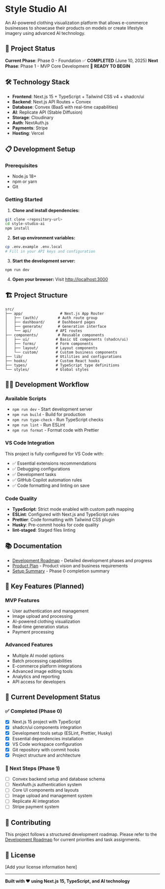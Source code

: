 # Style Studio AI

An AI-powered clothing visualization platform that allows e-commerce businesses to showcase their products on models or create lifestyle imagery using advanced AI technology.

## 🚀 Project Status

**Current Phase**: Phase 0 - Foundation ✅ **COMPLETED** (June 10, 2025)
**Next Phase**: Phase 1 - MVP Core Development 🔄 **READY TO BEGIN**

## 🛠 Technology Stack

- **Frontend**: Next.js 15 + TypeScript + Tailwind CSS v4 + shadcn/ui
- **Backend**: Next.js API Routes + Convex
- **Database**: Convex (BaaS with real-time capabilities)
- **AI**: Replicate API (Stable Diffusion)
- **Storage**: Cloudinary
- **Auth**: NextAuth.js
- **Payments**: Stripe
- **Hosting**: Vercel

## 📋 Development Setup

### Prerequisites

- Node.js 18+
- npm or yarn
- Git

### Getting Started

1. **Clone and install dependencies:**

```bash
git clone <repository-url>
cd style-studio-ai
npm install
```

2. **Set up environment variables:**

```bash
cp .env.example .env.local
# Fill in your API keys and configuration
```

3. **Start the development server:**

```bash
npm run dev
```

4. **Open your browser:**
   Visit [http://localhost:3000](http://localhost:3000)

## 🏗 Project Structure

```
src/
├── app/                 # Next.js App Router
│   ├── (auth)/         # Auth route group
│   ├── dashboard/      # Dashboard pages
│   ├── generate/       # Generation interface
│   └── api/           # API routes
├── components/         # Reusable components
│   ├── ui/            # Basic UI components (shadcn/ui)
│   ├── forms/         # Form components
│   ├── layout/        # Layout components
│   └── custom/        # Custom business components
├── lib/               # Utilities and configurations
├── hooks/             # Custom React hooks
├── types/             # TypeScript type definitions
└── styles/            # Global styles
```

## 🧑‍💻 Development Workflow

### Available Scripts

- `npm run dev` - Start development server
- `npm run build` - Build for production
- `npm run type-check` - Run TypeScript checks
- `npm run lint` - Run ESLint
- `npm run format` - Format code with Prettier

### VS Code Integration

This project is fully configured for VS Code with:

- ✅ Essential extensions recommendations
- ✅ Debugging configurations
- ✅ Development tasks
- ✅ GitHub Copilot automation rules
- ✅ Code formatting and linting on save

### Code Quality

- **TypeScript**: Strict mode enabled with custom path mapping
- **ESLint**: Configured with Next.js and TypeScript rules
- **Prettier**: Code formatting with Tailwind CSS plugin
- **Husky**: Pre-commit hooks for code quality
- **lint-staged**: Staged files linting

## 📚 Documentation

- [Development Roadmap](./docs/development-roadmap.md) - Detailed development phases and progress
- [Product Plan](./docs/product-plan.md) - Product vision and business requirements
- [Setup Summary](./SETUP_SUMMARY.md) - Phase 0 completion summary

## 🎯 Key Features (Planned)

### MVP Features

- User authentication and management
- Image upload and processing
- AI-powered clothing visualization
- Real-time generation status
- Payment processing

### Advanced Features

- Multiple AI model options
- Batch processing capabilities
- E-commerce platform integrations
- Advanced image editing tools
- Analytics and reporting
- API access for developers

## 🔄 Current Development Status

### ✅ Completed (Phase 0)

- [x] Next.js 15 project with TypeScript
- [x] shadcn/ui components integration
- [x] Development tools setup (ESLint, Prettier, Husky)
- [x] Essential dependencies installation
- [x] VS Code workspace configuration
- [x] Git repository with commit hooks
- [x] Project structure and architecture

### 🔄 Next Steps (Phase 1)

- [ ] Convex backend setup and database schema
- [ ] NextAuth.js authentication system
- [ ] Core UI components and layouts
- [ ] Image upload and management system
- [ ] Replicate AI integration
- [ ] Stripe payment system

## 🤝 Contributing

This project follows a structured development roadmap. Please refer to the [Development Roadmap](./docs/development-roadmap.md) for current priorities and task assignments.

## 📄 License

[Add your license information here]

---

**Built with ❤️ using Next.js 15, TypeScript, and AI technology**
